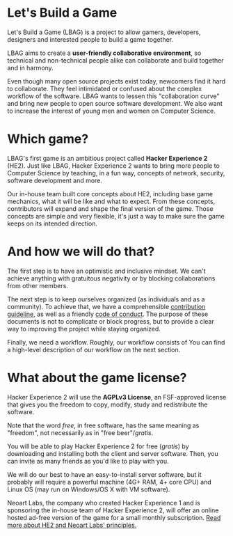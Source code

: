 # Let's Build a Game

Let's Build a Game (LBAG) is a project to allow gamers, developers, designers and interested people to build a game together.

LBAG aims to create a **user-friendly collaborative environment**, so technical and non-technical people alike can collaborate and build together and in harmony.

Even though many open source projects exist today, newcomers find it hard to collaborate. They feel intimidated or confused about the complex workflow of the software. LBAG wants to lessen this "collaboration curve" and bring new people to open source software development. We also want to increase the interest of young men and women on Computer Science.

# Which game?

LBAG's first game is an ambitious project called **Hacker Experience 2** (HE2). Just like LBAG, Hacker Experience 2 wants to bring more people to Computer Science by teaching, in a fun way, concepts of network, security, software development and more.

Our in-house team built core concepts about HE2, including base game mechanics, what it will be like and what to expect. From these concepts, contributors will expand and shape the final version of the game. Those concepts are simple and very flexible, it's just a way to make sure the game keeps on its intended direction.


# And how we will do that?

The first step is to have an optimistic and inclusive mindset. We can't achieve anything with gratuitous negativity or by blocking collaborations from other members.

The next step is to keep ourselves organized (as individuals and as a community). To achieve that, we have a comprehensible [contribution guideline](), as well as a friendly [code of conduct](). The purpose of these documents is not to complicate or block progress, but to provide a clear way to improving the project while staying organized.

Finally, we need a workflow. Roughly, our workflow consists of  You can find a high-level description of our workflow on the next section.

# What about the game license?

Hacker Experience 2 will use the **AGPLv3 License**, an FSF-approved license that gives you the freedom to copy, modify, study and redistribute the software.

Note that the word *free*, in free software, has the same meaning as "freedom", not necessarily as in "free beer"/*gratis*.

You will be able to play Hacker Experience 2 for free (*gratis*) by downloading and installing both the client and server software. Then, you can invite as many friends as you'd like to play with you. 

We will do our best to have an easy-to-install server software, but it probably will require a powerful machine (4G+ RAM, 4+ core CPU) and Linux OS (may run on Windows/OS X with VM software).

Neoart Labs, the company who created Hacker Experience 1 and is sponsoring the in-house team of Hacker Experience 2, will offer an online hosted ad-free version of the game for a small monthly subscription. [Read more about HE2 and Neoart Labs' principles.]()